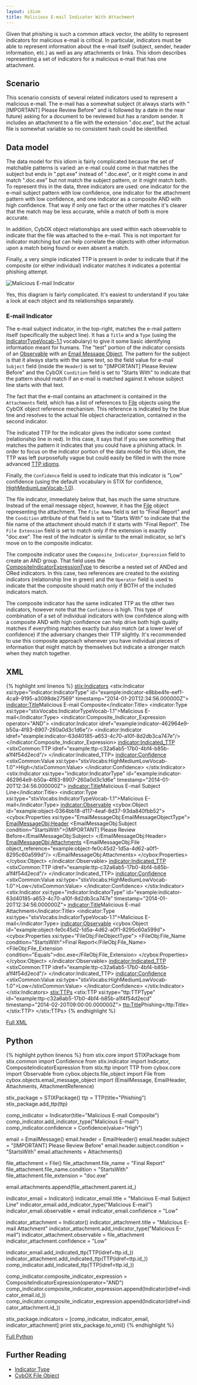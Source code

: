 ```yaml
---
layout: idiom
title: Malicious E-mail Indicator With Attachment
---
```


Given that phishing is such a common attack vector, the ability to represent indicators for malicious e-mail is critical. In particular, indicators must be able to represent information about the e-mail itself (subject, sender, header information, etc.) as well as any attachments or links. This idiom describes representing a set of indicators for a malicious e-mail that has one attachment.

## Scenario

This scenario consists of several related indicators used to represent a malicious e-mail. The e-mail has a somewhat subject (it always starts with "[IMPORTANT] Please Review Before" and is followed by a date in the near future) asking for a document to be reviewed but has a random sender. It includes an attachment to a file with the extension ".doc.exe", but the actual file is somewhat variable so no consistent hash could be identified.

## Data model

The data model for this idiom is fairly complicated because the set of matchable patterns is varied: an e-mail could come in that matches the subject but ends in ".ppt.exe" instead of ".doc.exe", or it might come in and match ".doc.exe" but not match the subject pattern, or it might match both. To represent this in the data, three indicators are used: one indicator for the e-mail subject pattern with low confidence, one indicator for the attachment pattern with low confidence, and one indicator as a composite AND with high confidence. That way if only one fact or the other matches it's clearer that the match may be less accurate, while a match of both is more accurate.

In addition, CybOX object relationships are used within each observable to indicate that the file was attached to the e-mail. This is not important for indicator matching but can help correlate the objects with other information upon a match being found or even absent a match.

Finally, a very simple indicated TTP is present in order to indicate that if the composite (or either individual) indicator matches it indicates a potential phishing attempt.

<img src="diagram.png" alt="Malicious E-mail Indicator" />

Yes, this diagram is fairly complicated. It's easiest to understand if you take a look at each object and its relationships separately.

### E-mail Indicator

The e-mail subject indicator, in the top-right, matches the e-mail pattern itself (specifically the subject line). It has a `Title` and a `Type` (using the [IndicatorTypeVocab-1.1](/documentation/stixVocabs/IndicatorTypeVocab-1.0) vocabulary) to give it some basic identifying information meant for humans. The "test" portion of the indicator consists of an [Observable](/documentation/cybox/ObservableType) with an [Email Message Object](/documentation/EmailMessageObj/EmailMessageObjectType). The pattern for the subject is that it always starts with the same text, so the field value for e-mail `Subject` field (inside the `Header`) is set to "[IMPORTANT] Please Review Before" and the CybOX `Condition` field is set to "Starts With" to indicate that the pattern should match if an e-mail is matched against it whose subject line starts with that text.

The fact that the e-mail contains an attachment is contained in the `Attachments` field, which has a list of references to [File](/documentation/FileObj/FileObjectType) objects using the CybOX object reference mechanism. This reference is indicated by the blue line and resolves to the actual file object characterization, contained in the second indicator.

The indicated TTP for the indicator gives the indicator some context (relationship line in red). In this case, it says that if you see something that matches the pattern it indicates that you could have a phishing attack. In order to focus on the indicator portion of the data model for this idiom, the TTP was left purposefully vague but could easily be filled in with the more advanced [TTP idioms](/idioms/ttp).

Finally, the `Confidence` field is used to indicate that this indicator is "Low" confidence (using the default vocabulary in STIX for confidence, [HighMediumLowVocab-1.0](/documentation/stixVocabs/HighMediumLowVocab-1.0)).

The file indicator, immediately below that, has much the same structure. Instead of the email message object, however, it has the [File](/documentation/FileObj/FileObjectType) object representing the attachment. The `File Name` field is set to "Final Report" and the `Condition` attribute of that field is set to "Starts With" to indicate that the file name of the attachment should match if it starts with "Final Report". The `File Extension` field is set to match only if the extension is exactly "doc.exe". The rest of the indicator is similar to the email indicator, so let's move on to the composite indicator.

The composite indicator uses the `Composite_Indicator_Expression` field to create an AND group. That field uses the [CompositeIndicatorExpressionType](/documentation/indicator/CompositeIndicatorExpressionType) to describe a nested set of ANDed and ORed indicators. In this case, two references are created to the existing indicators (relationship line in green) and the `Operator` field is used to indicate that the composite should match only if BOTH of the included indicators match.

The composite indicator has the same indicated TTP as the other two indicators, however note that the `Confidence` is high. This type of combination of a set of individual indicators with low confidence along with a composite AND with high confidence can help drive both high quality matches if everything matches exactly but also match (at a lower level of confidence) if the adversary changes their TTP slightly. It's recommended to use this composite approach whenever you have individual pieces of information that might match by themselves but indicate a stronger match when they match together.

## XML

{% highlight xml linenos %}
<stix:Indicators>
    <stix:Indicator xsi:type="indicator:IndicatorType" id="example:indicator-e8bbe4fe-eef1-4ca9-9195-a3098de27569" timestamp="2014-01-20T12:34:56.000000Z">
        <indicator:Title>Malicious E-mail Composite</indicator:Title>
        <indicator:Type xsi:type="stixVocabs:IndicatorTypeVocab-1.1">Malicious E-mail</indicator:Type>
        <indicator:Composite_Indicator_Expression operator="AND">
            <indicator:Indicator idref="example:indicator-462964e9-b50a-4f83-8907-260a0d3c1d6e"/>
            <indicator:Indicator idref="example:indicator-63d40185-a653-4c70-a10f-8d2db3ca747e"/>
        </indicator:Composite_Indicator_Expression>
        <indicator:Indicated_TTP>
            <stixCommon:TTP idref="example:ttp-c32a6ab5-17b0-4bf4-b85b-a1f4f54d2ecd"/>
        </indicator:Indicated_TTP>
        <indicator:Confidence>
            <stixCommon:Value xsi:type="stixVocabs:HighMediumLowVocab-1.0">High</stixCommon:Value>
        </indicator:Confidence>
    </stix:Indicator>
    <stix:Indicator xsi:type="indicator:IndicatorType" id="example:indicator-462964e9-b50a-4f83-8907-260a0d3c1d6e" timestamp="2014-01-20T12:34:56.000000Z">
        <indicator:Title>Malicious E-mail Subject Line</indicator:Title>
        <indicator:Type xsi:type="stixVocabs:IndicatorTypeVocab-1.1">Malicious E-mail</indicator:Type>
        <indicator:Observable>
            <cybox:Object id="example:object-0364bb18-d117-4eaf-8d37-93da840fbb52">
                <cybox:Properties xsi:type="EmailMessageObj:EmailMessageObjectType">
                    <EmailMessageObj:Header>
                        <EmailMessageObj:Subject condition="StartsWith">[IMPORTANT] Please Review Before</EmailMessageObj:Subject>
                    </EmailMessageObj:Header>
                    <EmailMessageObj:Attachments>
                        <EmailMessageObj:File object_reference="example:object-fe0c45d2-1d5a-4d62-a0f1-8295c60a599d"/>
                    </EmailMessageObj:Attachments>
                </cybox:Properties>
            </cybox:Object>
        </indicator:Observable>
        <indicator:Indicated_TTP>
            <stixCommon:TTP idref="example:ttp-c32a6ab5-17b0-4bf4-b85b-a1f4f54d2ecd"/>
        </indicator:Indicated_TTP>
        <indicator:Confidence>
            <stixCommon:Value xsi:type="stixVocabs:HighMediumLowVocab-1.0">Low</stixCommon:Value>
        </indicator:Confidence>
    </stix:Indicator>
    <stix:Indicator xsi:type="indicator:IndicatorType" id="example:indicator-63d40185-a653-4c70-a10f-8d2db3ca747e" timestamp="2014-01-20T12:34:56.000000Z">
        <indicator:Title>Malicious E-mail Attachment</indicator:Title>
        <indicator:Type xsi:type="stixVocabs:IndicatorTypeVocab-1.1">Malicious E-mail</indicator:Type>
        <indicator:Observable>
            <cybox:Object id="example:object-fe0c45d2-1d5a-4d62-a0f1-8295c60a599d">
                <cybox:Properties xsi:type="FileObj:FileObjectType">
                    <FileObj:File_Name condition="StartsWith">Final Report</FileObj:File_Name>
                    <FileObj:File_Extension condition="Equals">doc.exe</FileObj:File_Extension>
                </cybox:Properties>
            </cybox:Object>
        </indicator:Observable>
        <indicator:Indicated_TTP>
            <stixCommon:TTP idref="example:ttp-c32a6ab5-17b0-4bf4-b85b-a1f4f54d2ecd"/>
        </indicator:Indicated_TTP>
        <indicator:Confidence>
            <stixCommon:Value xsi:type="stixVocabs:HighMediumLowVocab-1.0">Low</stixCommon:Value>
        </indicator:Confidence>
     </stix:Indicator>
</stix:Indicators>
<stix:TTPs>
    <stix:TTP xsi:type="ttp:TTPType" id="example:ttp-c32a6ab5-17b0-4bf4-b85b-a1f4f54d2ecd" timestamp="2014-02-20T09:00:00.000000Z">
        <ttp:Title>Phishing</ttp:Title>
    </stix:TTP>
</stix:TTPs>
{% endhighlight %}

[Full XML](malicious-email-indicator-with-attachment.xml)

## Python
{% highlight python linenos %}
from stix.core import STIXPackage
from stix.common import Confidence
from stix.indicator import Indicator, CompositeIndicatorExpression
from stix.ttp import TTP
from cybox.core import Observable
from cybox.objects.file_object import File
from cybox.objects.email_message_object import (EmailMessage, EmailHeader,
                                                Attachments, AttachmentReference)

stix_package = STIXPackage()
ttp = TTP(title="Phishing")
stix_package.add_ttp(ttp)

comp_indicator = Indicator(title="Malicious E-mail Composite")
comp_indicator.add_indicator_type("Malicious E-mail")
comp_indicator.confidence = Confidence(value="High")

email = EmailMessage()
email.header = EmailHeader()
email.header.subject = "[IMPORTANT] Please Review Before"
email.header.subject.condition = "StartsWith"
email.attachments = Attachments()

file_attachment = File()
file_attachment.file_name = "Final Report"
file_attachment.file_name.condition = "StartsWith"
file_attachment.file_extension = "doc.exe"

email.attachments.append(file_attachment.parent.id_)

indicator_email = Indicator()
indicator_email.title = "Malicious E-mail Subject Line"
indicator_email.add_indicator_type("Malicious E-mail")
indicator_email.observable = email
indicator_email.confidence = "Low"

indicator_attachment = Indicator()
indicator_attachment.title = "Malicious E-mail Attachment"
indicator_attachment.add_indicator_type("Malicious E-mail")
indicator_attachment.observable = file_attachment    
indicator_attachment.confidence = "Low"

indicator_email.add_indicated_ttp(TTP(idref=ttp.id_))
indicator_attachment.add_indicated_ttp(TTP(idref=ttp.id_))
comp_indicator.add_indicated_ttp(TTP(idref=ttp.id_))

comp_indicator.composite_indicator_expression = CompositeIndicatorExpression(operator="AND")
comp_indicator.composite_indicator_expression.append(Indicator(idref=indicator_email.id_))
comp_indicator.composite_indicator_expression.append(Indicator(idref=indicator_attachment.id_))

stix_package.indicators = [comp_indicator, indicator_email, indicator_attachment]
print stix_package.to_xml()
{% endhighlight %}

[Full Python](malicious-email-indicator-with-attachment.py)

## Further Reading

* [Indicator Type](/documentation/indicator/IndicatorType)
* [CybOX File Object](/documentation/FileObj/FileObjectType)